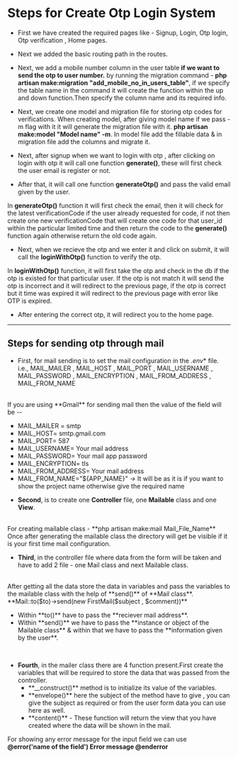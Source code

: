 # Steps for Create Otp Login System

* First we have created the required pages like - Signup, Login, Otp login, Otp verification , Home pages.

* Next we added the basic routing path in the routes.

* Next, we add a mobile number column in the user table **if we want to send the otp to user number.** by running the migration command - **php artisan make:migration "add_mobile_no_in_users_table"**, if we specify the table name in the command it will create the function  within the up and down function.Then specify the column name and its required info.

* Next, we create one model and migration file for storing otp codes for verifications. When creating model, after giving model name if we pass -m flag with it it will generate the migration file with it. **php artisan make:model "Model name" -m**. In model file add the fillable data & in migration file add the columns and migrate it.


* Next, after signup when we want to login with otp , after clicking on login with otp it will call one function **generate()**, these will first check the user email is register or not.

 * After that, it will call one function **generateOtp()** and pass the valid email given by the user.

 In **generateOtp()** function it will first check the email, then it will check for the latest verificationCode if the user already requested for code, if not then create one new verificationCode that will create one code for that user_id within the particular limited time and then return the code to the **generate()** function again otherwise return the old code again.  

 * Next, when we recieve the otp and we enter it and click on submit, it will call the **loginWithOtp()** function to verify the otp.

 In **loginWithOtp()** function, it will first take the otp and check in the db if the otp is existed for that particular user. If the otp is not match it will send the otp is incorrect and it will redirect to the previous page, if the otp is correct but it time was expired it will redirect to the previous page with error like OTP is expired. 

 * After entering the correct otp, it will redirect you to the home page.

___

## Steps for sending otp through mail

* First, for mail sending is to set the mail configuration in the *.env** file. <br>
i.e., MAIL_MAILER , MAIL_HOST , MAIL_PORT , MAIL_USERNAME , MAIL_PASSWORD , MAIL_ENCRYPTION ,
MAIL_FROM_ADDRESS , MAIL_FROM_NAME
<br>
If you are using **Gmail** for sending mail then the value of the field will be --
    <ul type="square">
        <li>MAIL_MAILER = smtp</li>
        <li>MAIL_HOST= smtp.gmail.com</li>
        <li>MAIL_PORT= 587</li>
        <li>MAIL_USERNAME= Your mail address</li>
        <li>MAIL_PASSWORD= Your mail app password</li>
        <li>MAIL_ENCRYPTION= tls</li>
        <li>MAIL_FROM_ADDRESS= Your mail address</li>
        <li>MAIL_FROM_NAME="${APP_NAME}" -> It will be as it is if you want to show the project name
            otherwise give the required name</li>
    </ul>

*  **Second**, is to create one **Controller** file, one **Mailable** class and one **View**.
<br>
For creating mailable class - **php artisan make:mail Mail_File_Name**
<br>
Once after generating the mailable class the directory will get be visible if it is your first time mail configuration.
<br>

*   **Third**, in the controller file where data from the form will be taken and have to add 2 file - one Mail class and next Mailable class.
<br>
After getting all the data store the data in variables and pass the variables to the mailable class with the help of **send()** of **Mail class**.
<br>
**Mail::to($to)->send(new FirstMail($subject , $comment))**
    <ul>
        <li>
            Within **to()** have to pass the **reciever mail address**.
        </li>
        <li>
            Within **send()** we have to pass the **instance or object of the Mailable class** &
            within that we have to pass the **information given by the user**.
        </li>
    </ul>
<br>

* **Fourth**, in the mailer class there are 4 function present.First create the variables that will be required to store the data that was passed from the controller.
    <ul type="square">
    <li>
        **__construct()** method is to initialize its value of the variables.
    </li>
    <li>
        **envelope()** here the subject of the method have to give , you can give the subject as
        required or from the user form data you can use here as well.
    </li>
    <li>
        **content()** - These function will return the view that you have created where the data will
        be shown in the mail.
    </li>
    </ul>


 For showing any error message for the input field we can use **@error('name of the field') Error message @enderror**
